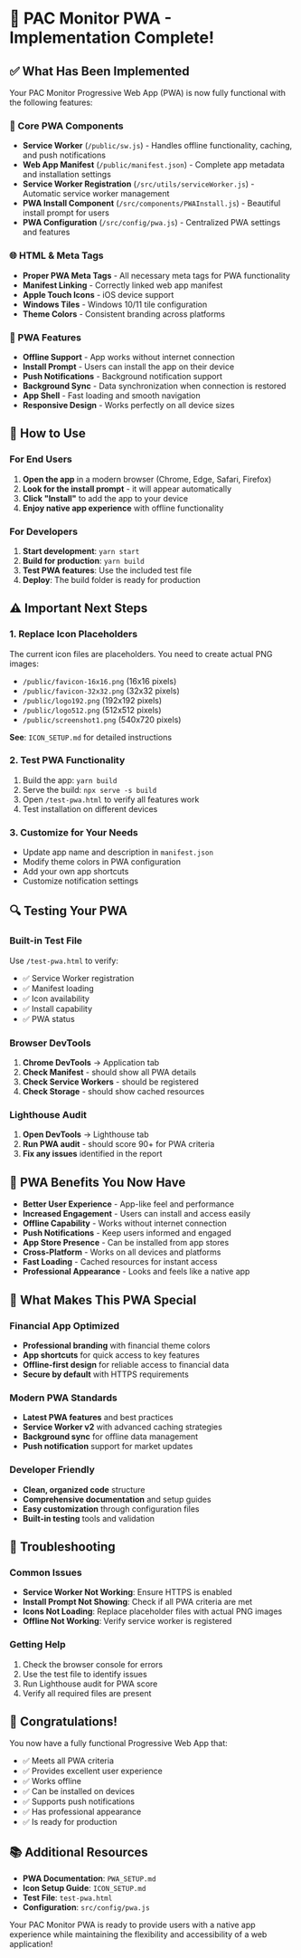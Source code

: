 # 🎉 PAC Monitor PWA - Implementation Complete!

## ✅ What Has Been Implemented

Your PAC Monitor Progressive Web App (PWA) is now fully functional with the following features:

### 🔧 Core PWA Components
- **Service Worker** (`/public/sw.js`) - Handles offline functionality, caching, and push notifications
- **Web App Manifest** (`/public/manifest.json`) - Complete app metadata and installation settings
- **Service Worker Registration** (`/src/utils/serviceWorker.js`) - Automatic service worker management
- **PWA Install Component** (`/src/components/PWAInstall.js`) - Beautiful install prompt for users
- **PWA Configuration** (`/src/config/pwa.js`) - Centralized PWA settings and features

### 🌐 HTML & Meta Tags
- **Proper PWA Meta Tags** - All necessary meta tags for PWA functionality
- **Manifest Linking** - Correctly linked web app manifest
- **Apple Touch Icons** - iOS device support
- **Windows Tiles** - Windows 10/11 tile configuration
- **Theme Colors** - Consistent branding across platforms

### 📱 PWA Features
- **Offline Support** - App works without internet connection
- **Install Prompt** - Users can install the app on their device
- **Push Notifications** - Background notification support
- **Background Sync** - Data synchronization when connection is restored
- **App Shell** - Fast loading and smooth navigation
- **Responsive Design** - Works perfectly on all device sizes

## 🚀 How to Use

### For End Users
1. **Open the app** in a modern browser (Chrome, Edge, Safari, Firefox)
2. **Look for the install prompt** - it will appear automatically
3. **Click "Install"** to add the app to your device
4. **Enjoy native app experience** with offline functionality

### For Developers
1. **Start development**: `yarn start`
2. **Build for production**: `yarn build`
3. **Test PWA features**: Use the included test file
4. **Deploy**: The build folder is ready for production

## ⚠️ Important Next Steps

### 1. Replace Icon Placeholders
The current icon files are placeholders. You need to create actual PNG images:

- `/public/favicon-16x16.png` (16x16 pixels)
- `/public/favicon-32x32.png` (32x32 pixels)  
- `/public/logo192.png` (192x192 pixels)
- `/public/logo512.png` (512x512 pixels)
- `/public/screenshot1.png` (540x720 pixels)

**See**: `ICON_SETUP.md` for detailed instructions

### 2. Test PWA Functionality
1. Build the app: `yarn build`
2. Serve the build: `npx serve -s build`
3. Open `/test-pwa.html` to verify all features work
4. Test installation on different devices

### 3. Customize for Your Needs
- Update app name and description in `manifest.json`
- Modify theme colors in PWA configuration
- Add your own app shortcuts
- Customize notification settings

## 🔍 Testing Your PWA

### Built-in Test File
Use `/test-pwa.html` to verify:
- ✅ Service Worker registration
- ✅ Manifest loading
- ✅ Icon availability
- ✅ Install capability
- ✅ PWA status

### Browser DevTools
1. **Chrome DevTools** → Application tab
2. **Check Manifest** - should show all PWA details
3. **Check Service Workers** - should be registered
4. **Check Storage** - should show cached resources

### Lighthouse Audit
1. **Open DevTools** → Lighthouse tab
2. **Run PWA audit** - should score 90+ for PWA criteria
3. **Fix any issues** identified in the report

## 📱 PWA Benefits You Now Have

- **Better User Experience** - App-like feel and performance
- **Increased Engagement** - Users can install and access easily
- **Offline Capability** - Works without internet connection
- **Push Notifications** - Keep users informed and engaged
- **App Store Presence** - Can be installed from app stores
- **Cross-Platform** - Works on all devices and platforms
- **Fast Loading** - Cached resources for instant access
- **Professional Appearance** - Looks and feels like a native app

## 🎯 What Makes This PWA Special

### Financial App Optimized
- **Professional branding** with financial theme colors
- **App shortcuts** for quick access to key features
- **Offline-first design** for reliable access to financial data
- **Secure by default** with HTTPS requirements

### Modern PWA Standards
- **Latest PWA features** and best practices
- **Service Worker v2** with advanced caching strategies
- **Background sync** for offline data management
- **Push notification** support for market updates

### Developer Friendly
- **Clean, organized code** structure
- **Comprehensive documentation** and setup guides
- **Easy customization** through configuration files
- **Built-in testing** tools and validation

## 🚨 Troubleshooting

### Common Issues
- **Service Worker Not Working**: Ensure HTTPS is enabled
- **Install Prompt Not Showing**: Check if all PWA criteria are met
- **Icons Not Loading**: Replace placeholder files with actual PNG images
- **Offline Not Working**: Verify service worker is registered

### Getting Help
1. Check the browser console for errors
2. Use the test file to identify issues
3. Run Lighthouse audit for PWA score
4. Verify all required files are present

## 🎉 Congratulations!

You now have a fully functional Progressive Web App that:
- ✅ Meets all PWA criteria
- ✅ Provides excellent user experience
- ✅ Works offline
- ✅ Can be installed on devices
- ✅ Supports push notifications
- ✅ Has professional appearance
- ✅ Is ready for production

## 📚 Additional Resources

- **PWA Documentation**: `PWA_SETUP.md`
- **Icon Setup Guide**: `ICON_SETUP.md`
- **Test File**: `test-pwa.html`
- **Configuration**: `src/config/pwa.js`

Your PAC Monitor PWA is ready to provide users with a native app experience while maintaining the flexibility and accessibility of a web application!